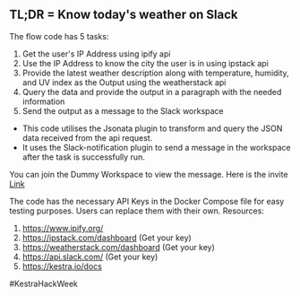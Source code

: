 ## TL;DR = Know today's weather on Slack

The flow code has 5 tasks:
 1. Get the user's IP Address using ipify api
 2. Use the IP Address to know the city the user is in using ipstack api
 3. Provide the latest weather description along with temperature, humidity, and UV index as the Output using the weatherstack api
 4. Query the data and provide the output in a paragraph with the needed information
 5. Send the output as a message to the Slack workspace

- This code utilises the Jsonata plugin to transform and query the JSON data received from the api request.
- It uses the Slack-notification plugin to send a message in the workspace after the task is successfully run.

You can join the Dummy Workspace to view the message. Here is the invite [Link](https://join.slack.com/t/testingflow-group/shared_invite/zt-37wnj78jp-XFKCy7b0M3dgpAoTcg4kcQ#)

The code has the necessary API Keys in the Docker Compose file for easy testing purposes. Users can replace them with their own. 
Resources:
1. https://www.ipify.org/
2. https://ipstack.com/dashboard (Get your key)
3. https://weatherstack.com/dashboard (Get your key)
4. https://api.slack.com/ (Get your key)
5. https://kestra.io/docs 

#KestraHackWeek
